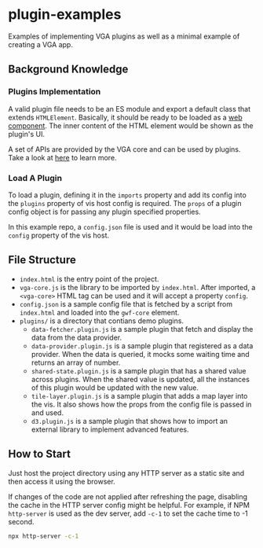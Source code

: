 # plugin-examples

Examples of implementing VGA plugins as well as a minimal example of creating a VGA app.

## Background Knowledge

### Plugins Implementation

A valid plugin file needs to be an ES module and export a default class that extends `HTMLElement`.
Basically, it should be ready to be loaded as a [web component](https://developer.mozilla.org/en-US/docs/web/web_components).
The inner content of the HTML element would be shown as the plugin's UI.

A set of APIs are provided by the VGA core and can be used by plugins. Take a look at [here](https://github.com/vga-team/core/blob/main/src/utils/plugin.ts) to learn more.

### Load A Plugin

To load a plugin, defining it in the `imports` property and add its config into the `plugins` property of vis host config is required. The `props` of a plugin config object is for passing any plugin specified properties.

In this example repo, a `config.json` file is used and it would be load into the `config` property of the vis host.

## File Structure

- `index.html` is the entry point of the project.
- `vga-core.js` is the library to be imported by `index.html`. After imported, a `<vga-core>` HTML tag can be used and it will accept a property `config`.
- `config.json` is a sample config file that is fetched by a script from `index.html` and loaded into the `gwf-core` element.
- `plugins/` is a directory that contians demo plugins.
  - `data-fetcher.plugin.js` is a sample plugin that fetch and display the data from the data provider.
  - `data-provider.plugin.js` is a sample plugin that registered as a data provider. When the data is queried, it mocks some waiting time and returns an array of number.
  - `shared-state.plugin.js` is a sample plugin that has a shared value across plugins. When the shared value is updated, all the instances of this plugin would be updated with the new value.
  - `tile-layer.plugin.js` is a sample plugin that adds a map layer into the vis. It also shows how the props from the config file is passed in and used.
  - `d3.plugin.js` is a sample plugin that shows how to import an external library to implement advanced features.

## How to Start

Just host the project directory using any HTTP server as a static site and then access it using the browser.

If changes of the code are not applied after refreshing the page, disabling the cache in the HTTP server config might be helpful. For example, if NPM `http-server` is used as the dev server, add `-c-1` to set the cache time to -1 second.

```sh
npx http-server -c-1
```
